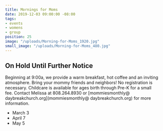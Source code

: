 ```yaml
---
title: Mornings for Moms
date: 2019-12-03 09:00:00 -08:00
tags:
- events
- womens
- group
position: 25
image: "/uploads/Morning-for-Moms_1920.jpg"
small_image: "/uploads/Morning-for-Moms_480.jpg"
---
```


## On Hold Until Further Notice

Beginning at 9:00a, we provide a warm breakfast, hot coffee and an inviting atmosphere. Bring your mommy friends and neighbors! No registration is necessary. Childcare is available for ages birth through Pre-K for a small fee. Contact Melissa
at 808.264.8930 or [mommiesmonthly@ daybreakchurch.org](mommiesmonthly@ daybreakchurch.org) for more information.

* March 3
* April 7
* May 5